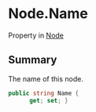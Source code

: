 # Node.Name

Property in [Node](/docs/api/csharp/yarn.node.md)

## Summary


The name of this node.


```csharp
public string Name {
      get; set; }
```

